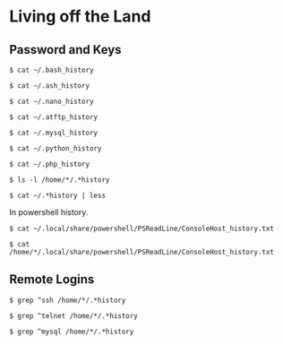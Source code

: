 # Living off the Land

## Password and Keys

```
$ cat ~/.bash_history

$ cat ~/.ash_history
```

```
$ cat ~/.nano_history
```

```
$ cat ~/.atftp_history

$ cat ~/.mysql_history
```

```
$ cat ~/.python_history

$ cat ~/.php_history
```

```
$ ls -l /home/*/.*history

$ cat ~/.*history | less
```

In powershell history.

```
$ cat ~/.local/share/powershell/PSReadLine/ConsoleHost_history.txt

$ cat /home/*/.local/share/powershell/PSReadLine/ConsoleHost_history.txt
```

## Remote Logins

```
$ grep ^ssh /home/*/.*history

$ grep ^telnet /home/*/.*history

$ grep ^mysql /home/*/.*history
```